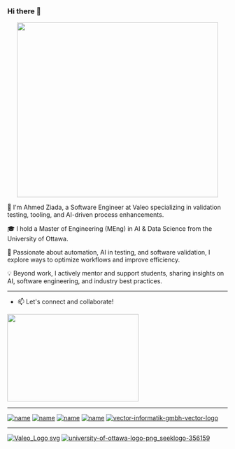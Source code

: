 ### Hi there 👋


<p align="center">
  <img width="460" height="400" src="https://anyforsoft.com/static/a2da834e20a93f2114281a1174296b58/17.gif">
</p>


👋 I'm Ahmed Ziada, a Software Engineer at Valeo specializing in validation testing, tooling, and AI-driven process enhancements.

🎓 I hold a Master of Engineering (MEng) in AI & Data Science from the University of Ottawa.

🚀 Passionate about automation, AI in testing, and software validation, I explore ways to optimize workflows and improve efficiency.

💡 Beyond work, I actively mentor and support students, sharing insights on AI, software engineering, and industry best practices.

---------------------------------------------------------------------
- 📫 Let's connect and collaborate!
  
<img src="![LinkedIn](https://img.shields.io/badge/LinkedIn-0077B5?style=for-the-badge&logo=linkedin&logoColor=white)" width="300" height="200">


------------------------------------------------------------------
[![name](https://img.shields.io/badge/Python-FFD43B?style=for-the-badge&logo=python&logoColor=blue)](https://www.python.org/)
[![name](https://img.shields.io/badge/Plotly-239120?style=for-the-badge&logo=plotly&logoColor=white)](https://plotly.com/)
[![name](https://img.shields.io/badge/IBM%20Cloud-1261FE?style=for-the-badge&logo=IBM%20Cloud&logoColor=white)](https://www.ibm.com/cloud)
[![name](https://img.shields.io/badge/R-276DC3?style=for-the-badge&logo=r&logoColor=white)](https://www.r-project.org/)
[![vector-informatik-gmbh-vector-logo](https://github.com/user-attachments/assets/7bbb770a-8d87-4f91-8b25-cac79168a76f)](https://www.vector.com/gb/en/know-how/capl/)

------------------------------------------------------------------
[![Valeo_Logo svg](https://github.com/user-attachments/assets/b748ce67-70d8-4088-8a42-4262adc3d46b)](https://www.valeo.com/en/)
[![university-of-ottawa-logo-png_seeklogo-356159](https://github.com/user-attachments/assets/22779880-c445-4d32-83d6-15cd05ab53af)](https://www.uottawa.ca/en)
